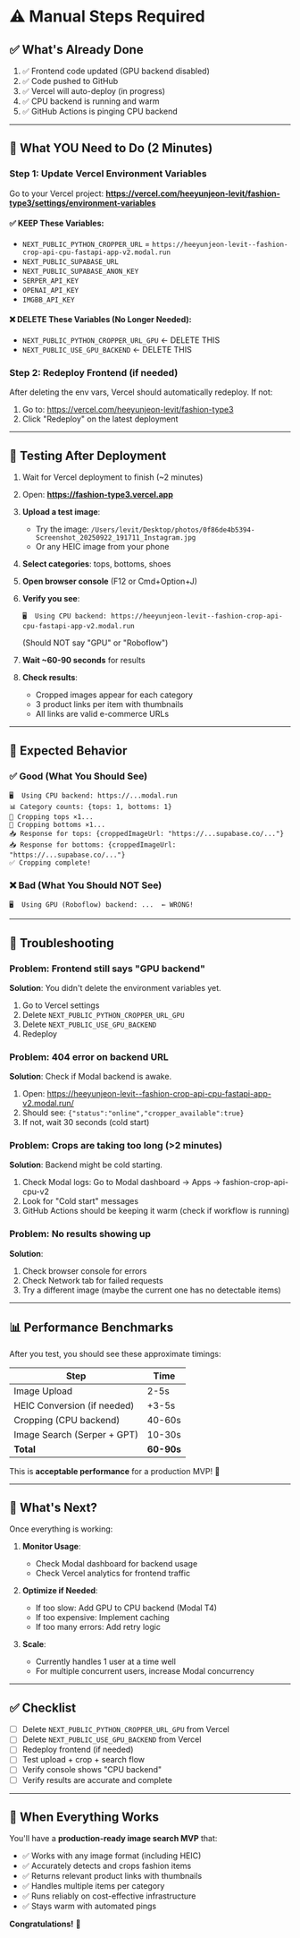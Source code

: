# ⚠️ Manual Steps Required

## ✅ What's Already Done

1. ✅ Frontend code updated (GPU backend disabled)
2. ✅ Code pushed to GitHub
3. ✅ Vercel will auto-deploy (in progress)
4. ✅ CPU backend is running and warm
5. ✅ GitHub Actions is pinging CPU backend

---

## 🔴 What YOU Need to Do (2 Minutes)

### Step 1: Update Vercel Environment Variables

Go to your Vercel project: **https://vercel.com/heeyunjeon-levit/fashion-type3/settings/environment-variables**

#### ✅ KEEP These Variables:
- `NEXT_PUBLIC_PYTHON_CROPPER_URL` = `https://heeyunjeon-levit--fashion-crop-api-cpu-fastapi-app-v2.modal.run`
- `NEXT_PUBLIC_SUPABASE_URL`
- `NEXT_PUBLIC_SUPABASE_ANON_KEY`
- `SERPER_API_KEY`
- `OPENAI_API_KEY`
- `IMGBB_API_KEY`

#### ❌ DELETE These Variables (No Longer Needed):
- `NEXT_PUBLIC_PYTHON_CROPPER_URL_GPU` ← DELETE THIS
- `NEXT_PUBLIC_USE_GPU_BACKEND` ← DELETE THIS

### Step 2: Redeploy Frontend (if needed)

After deleting the env vars, Vercel should automatically redeploy. If not:
1. Go to: https://vercel.com/heeyunjeon-levit/fashion-type3
2. Click "Redeploy" on the latest deployment

---

## 🧪 Testing After Deployment

1. Wait for Vercel deployment to finish (~2 minutes)

2. Open: **https://fashion-type3.vercel.app**

3. **Upload a test image**:
   - Try the image: `/Users/levit/Desktop/photos/0f86de4b5394-Screenshot_20250922_191711_Instagram.jpg`
   - Or any HEIC image from your phone

4. **Select categories**: tops, bottoms, shoes

5. **Open browser console** (F12 or Cmd+Option+J)

6. **Verify you see**:
   ```
   🖥️  Using CPU backend: https://heeyunjeon-levit--fashion-crop-api-cpu-fastapi-app-v2.modal.run
   ```
   (Should NOT say "GPU" or "Roboflow")

7. **Wait ~60-90 seconds** for results

8. **Check results**:
   - Cropped images appear for each category
   - 3 product links per item with thumbnails
   - All links are valid e-commerce URLs

---

## 🎯 Expected Behavior

### ✅ Good (What You Should See)
```
🖥️  Using CPU backend: https://...modal.run
📊 Category counts: {tops: 1, bottoms: 1}
🔄 Cropping tops ×1...
🔄 Cropping bottoms ×1...
📥 Response for tops: {croppedImageUrl: "https://...supabase.co/..."}
📥 Response for bottoms: {croppedImageUrl: "https://...supabase.co/..."}
✅ Cropping complete!
```

### ❌ Bad (What You Should NOT See)
```
🖥️  Using GPU (Roboflow) backend: ...  ← WRONG!
```

---

## 🐛 Troubleshooting

### Problem: Frontend still says "GPU backend"

**Solution**: You didn't delete the environment variables yet.
1. Go to Vercel settings
2. Delete `NEXT_PUBLIC_PYTHON_CROPPER_URL_GPU`
3. Delete `NEXT_PUBLIC_USE_GPU_BACKEND`
4. Redeploy

### Problem: 404 error on backend URL

**Solution**: Check if Modal backend is awake.
1. Open: https://heeyunjeon-levit--fashion-crop-api-cpu-fastapi-app-v2.modal.run/
2. Should see: `{"status":"online","cropper_available":true}`
3. If not, wait 30 seconds (cold start)

### Problem: Crops are taking too long (>2 minutes)

**Solution**: Backend might be cold starting.
1. Check Modal logs: Go to Modal dashboard → Apps → fashion-crop-api-cpu-v2
2. Look for "Cold start" messages
3. GitHub Actions should be keeping it warm (check if workflow is running)

### Problem: No results showing up

**Solution**: 
1. Check browser console for errors
2. Check Network tab for failed requests
3. Try a different image (maybe the current one has no detectable items)

---

## 📊 Performance Benchmarks

After you test, you should see these approximate timings:

| Step | Time |
|------|------|
| Image Upload | 2-5s |
| HEIC Conversion (if needed) | +3-5s |
| Cropping (CPU backend) | 40-60s |
| Image Search (Serper + GPT) | 10-30s |
| **Total** | **60-90s** |

This is **acceptable performance** for a production MVP! 🎉

---

## 🚀 What's Next?

Once everything is working:

1. **Monitor Usage**:
   - Check Modal dashboard for backend usage
   - Check Vercel analytics for frontend traffic

2. **Optimize if Needed**:
   - If too slow: Add GPU to CPU backend (Modal T4)
   - If too expensive: Implement caching
   - If too many errors: Add retry logic

3. **Scale**:
   - Currently handles 1 user at a time well
   - For multiple concurrent users, increase Modal concurrency

---

## ✅ Checklist

- [ ] Delete `NEXT_PUBLIC_PYTHON_CROPPER_URL_GPU` from Vercel
- [ ] Delete `NEXT_PUBLIC_USE_GPU_BACKEND` from Vercel
- [ ] Redeploy frontend (if needed)
- [ ] Test upload + crop + search flow
- [ ] Verify console shows "CPU backend"
- [ ] Verify results are accurate and complete

---

## 🎉 When Everything Works

You'll have a **production-ready image search MVP** that:
- ✅ Works with any image format (including HEIC)
- ✅ Accurately detects and crops fashion items
- ✅ Returns relevant product links with thumbnails
- ✅ Handles multiple items per category
- ✅ Runs reliably on cost-effective infrastructure
- ✅ Stays warm with automated pings

**Congratulations!** 🎊

